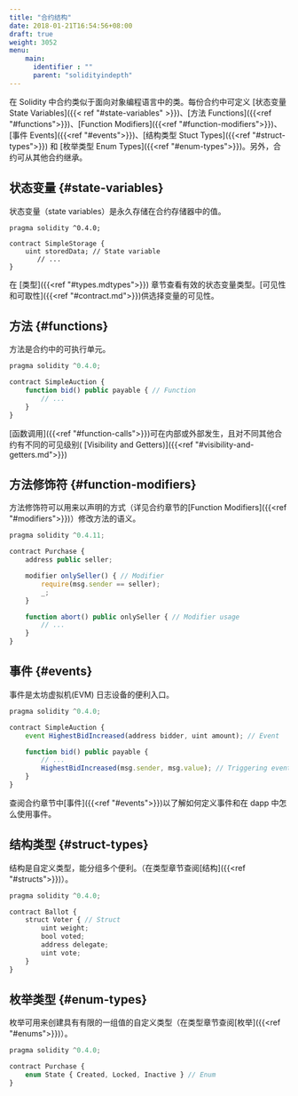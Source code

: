 ```yaml
---
title: "合约结构"
date: 2018-01-21T16:54:56+08:00
draft: true
weight: 3052
menu:
    main:
      identifier : ""
      parent: "solidityindepth"
--- 
```


在 Solidity 中合约类似于面向对象编程语言中的类。每份合约中可定义 [状态变量 State Variables]({{< ref "#state-variables" >}})、[方法 Functions]({{<ref "#functions">}})、[Function Modifiers]({{<ref "#function-modifiers">}})、[事件 Events]({{<ref "#events">}})、[结构类型 Stuct Types]({{<ref "#struct-types">}}) 和 [枚举类型 Enum Types]({{<ref "#enum-types">}})。另外，合约可从其他合约继承。


## 状态变量 {#state-variables}

状态变量（state variables）是永久存储在合约存储器中的值。
```
pragma solidity ^0.4.0;

contract SimpleStorage {
    uint storedData; // State variable
       // ...
}
```
在 [类型]({{<ref "#types.mdtypes">}}) 章节查看有效的状态变量类型。[可见性和可取性]({{<ref "#contract.md">}})供选择变量的可见性。


## 方法 {#functions}

方法是合约中的可执行单元。
```js
pragma solidity ^0.4.0;

contract SimpleAuction {
    function bid() public payable { // Function
        // ...
    }
}
```
[函数调用]({{<ref "#function-calls">}})可在内部或外部发生，且对不同其他合约有不同的可见级别( [Visibility and Getters)]({{<ref "#visibility-and-getters.md">}}) 


## 方法修饰符 {#function-modifiers}

方法修饰符可以用来以声明的方式（详见合约章节的[Function Modifiers]({{<ref "#modifiers">}})）修改方法的语义。

```js
pragma solidity ^0.4.11;

contract Purchase {
    address public seller;

    modifier onlySeller() { // Modifier
        require(msg.sender == seller);
        _;
    }

    function abort() public onlySeller { // Modifier usage
        // ...
    }
}
```

## 事件 {#events}
事件是太坊虚拟机(EVM) 日志设备的便利入口。

```js
pragma solidity ^0.4.0;

contract SimpleAuction {
    event HighestBidIncreased(address bidder, uint amount); // Event

    function bid() public payable {
        // ...
        HighestBidIncreased(msg.sender, msg.value); // Triggering event
    }
}
```
查阅合约章节中[事件]({{<ref "#events">}})以了解如何定义事件和在 dapp 中怎么使用事件。

## 结构类型 {#struct-types}

结构是自定义类型，能分组多个便利。（在类型章节查阅[结构]({{<ref "#structs">}})）。
```js
pragma solidity ^0.4.0;

contract Ballot {
    struct Voter { // Struct
        uint weight;
        bool voted;
        address delegate;
        uint vote;
    }
}
```

## 枚举类型 {#enum-types}

枚举可用来创建具有有限的一组值的自定义类型（在类型章节查阅[枚举]({{<ref "#enums">}})）。

```js
pragma solidity ^0.4.0;

contract Purchase {
    enum State { Created, Locked, Inactive } // Enum
}
```




